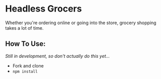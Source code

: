 # Headless Grocers

Whether you're ordering online or going into the store, grocery shopping takes a
lot of time.

## How To Use:
*Still in development, so don't actually do this yet...*
- Fork and clone
- `npm install`

